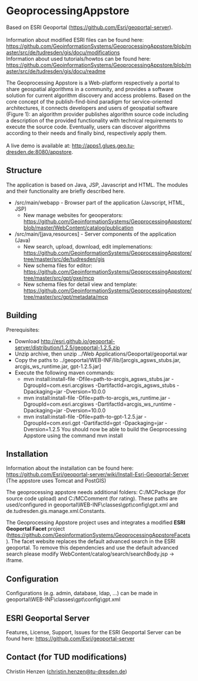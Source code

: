 # GeoprocessingAppstore 

Based on ESRI Geoportal (https://github.com/Esri/geoportal-server).<br/><br/>
Information about modified ESRI files can be found here: https://github.com/GeoinformationSystems/GeoprocessingAppstore/blob/master/src/de/tudresden/gis/docu/modifications<br/>
Information about used tutorials/howtos can be found here: https://github.com/GeoinformationSystems/GeoprocessingAppstore/blob/master/src/de/tudresden/gis/docu/readme<br/>

The Geoprocessing Appstore is a Web-platform respectively a portal to share geospatial algorithms in a community, and provides a software solution for current algorithm discovery and access problems. Based on the core concept of the publish-find-bind paradigm for service-oriented architectures, it connects developers and users of geospatial software (Figure 1): an algorithm provider publishes algorithm source code including a description of the provided functionality with technical requirements to execute the source code. Eventually, users can discover algorithms according to their needs and finally bind, respectively apply them. <br/><br/>
A live demo is available at: http://apps1.glues.geo.tu-dresden.de:8080/appstore.

## Structure

The application is based on Java, JSP, Javascript and HTML. The modules and their functionality are briefly described here.

* /src/main/webapp - Browser part of the application (Javscript, HTML, JSP)
  * New manage websites for geooperators: https://github.com/GeoinformationSystems/GeoprocessingAppstore/blob/master/WebContent/catalog/publication
* /src/main/[java,resources] - Server components of the application (Java)
  * New search, upload, download, edit implemenations: https://github.com/GeoinformationSystems/GeoprocessingAppstore/tree/master/src/de/tudresden/gis
  * New schema files for editor: https://github.com/GeoinformationSystems/GeoprocessingAppstore/tree/master/src/gpt/gxe/mcp
  * New schema files for detail view and template: https://github.com/GeoinformationSystems/GeoprocessingAppstore/tree/master/src/gpt/metadata/mcp

## Building

Prerequisites: 
* Download http://esri.github.io/geoportal-server/distribution/1.2.5/geoportal-1.2.5.zip
* Unzip archive, then unzip ../Web Applications/Geoportal/geoportal.war
* Copy the paths to ../geoportal/WEB-INF/lib/[arcgis_agsws_stubs.jar, arcgis_ws_runtime.jar, gpt-1.2.5.jar]
* Execute the following maven commands:
  * mvn install:install-file -Dfile=path-to-arcgis_agsws_stubs.jar -DgroupId=com.esri.arcgisws -DartifactId=arcgis_agsws_stubs -Dpackaging=jar -Dversion=10.0.0
  * mvn install:install-file -Dfile=path-to-arcgis_ws_runtime.jar -DgroupId=com.esri.arcgisws -DartifactId=arcgis_ws_runtime -Dpackaging=jar -Dversion=10.0.0
  * mvn install:install-file -Dfile=path-to-gpt-1.2.5.jar -DgroupId=com.esri.gpt -DartifactId=gpt -Dpackaging=jar -Dversion=1.2.5
You should now be able to build the Geoprocessing Appstore using the command mvn install 
  
## Installation

Information about the installation can be found here:
https://github.com/Esri/geoportal-server/wiki/Install-Esri-Geoportal-Server
(The appstore uses Tomcat and PostGIS)

The geoprocessing appstore needs additional folders: C:/MCPackage (for source code upload) and C:/MCComment (for rating).
These paths are used/configured in geoportal\WEB-INF\classes\gpt\config\gpt.xml and de.tudresden.gis.manage.xml.Constants.

The Geoprocessing Appstore project uses and integrates a modified <b>ESRI Geoportal Facet</b> project (https://github.com/GeoinformationSystems/GeoprocessingAppstoreFacets). The facet website replaces the default advanced search in the ESRI geoportal. To remove this dependencies and use the default advanced search please modify WebContent/catalog/search/searchBody.jsp -> iframe.

## Configuration

Configurations (e.g. admin, database, ldap, ...) can be made in geoportal\WEB-INF\classes\gpt\config\gpt.xml

## ESRI Geoportal Server

Features, License, Support, Issues for the ESRI Geoportal Server can be found here: https://github.com/Esri/geoportal-server

## Contact (for TUD modifications)

Christin Henzen (christin.henzen@tu-dresden.de)
